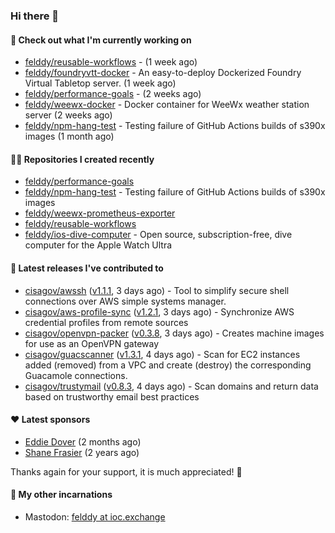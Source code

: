 ### Hi there 👋

#### 👷 Check out what I'm currently working on

- [felddy/reusable-workflows](https://github.com/felddy/reusable-workflows) -  (1 week ago)
- [felddy/foundryvtt-docker](https://github.com/felddy/foundryvtt-docker) - An easy-to-deploy Dockerized Foundry Virtual Tabletop server. (1 week ago)
- [felddy/performance-goals](https://github.com/felddy/performance-goals) -  (2 weeks ago)
- [felddy/weewx-docker](https://github.com/felddy/weewx-docker) - Docker container for WeeWx weather station server (2 weeks ago)
- [felddy/npm-hang-test](https://github.com/felddy/npm-hang-test) - Testing failure of GitHub Actions builds of s390x images (1 month ago)

#### 👨‍💻 Repositories I created recently

- [felddy/performance-goals](https://github.com/felddy/performance-goals)
- [felddy/npm-hang-test](https://github.com/felddy/npm-hang-test) - Testing failure of GitHub Actions builds of s390x images
- [felddy/weewx-prometheus-exporter](https://github.com/felddy/weewx-prometheus-exporter)
- [felddy/reusable-workflows](https://github.com/felddy/reusable-workflows)
- [felddy/ios-dive-computer](https://github.com/felddy/ios-dive-computer) - Open source, subscription-free, dive computer for the Apple Watch Ultra

#### 🚀 Latest releases I've contributed to

- [cisagov/awssh](https://github.com/cisagov/awssh) ([v1.1.1](https://github.com/cisagov/awssh/releases/tag/v1.1.1), 3 days ago) - Tool to simplify secure shell connections over AWS simple systems manager.
- [cisagov/aws-profile-sync](https://github.com/cisagov/aws-profile-sync) ([v1.2.1](https://github.com/cisagov/aws-profile-sync/releases/tag/v1.2.1), 3 days ago) - Synchronize AWS credential profiles from remote sources
- [cisagov/openvpn-packer](https://github.com/cisagov/openvpn-packer) ([v0.3.8](https://github.com/cisagov/openvpn-packer/releases/tag/v0.3.8), 3 days ago) - Creates machine images for use as an OpenVPN gateway
- [cisagov/guacscanner](https://github.com/cisagov/guacscanner) ([v1.3.1](https://github.com/cisagov/guacscanner/releases/tag/v1.3.1), 4 days ago) - Scan for EC2 instances added (removed) from a VPC and create (destroy) the corresponding Guacamole connections.
- [cisagov/trustymail](https://github.com/cisagov/trustymail) ([v0.8.3](https://github.com/cisagov/trustymail/releases/tag/v0.8.3), 4 days ago) - Scan domains and return data based on trustworthy email best practices

#### ❤️ Latest sponsors
- [Eddie Dover](https://github.com/EddieDover) (2 months ago)
- [Shane Frasier](https://github.com/jsf9k) (2 years ago)

Thanks again for your support, it is much appreciated! 🙏

#### 🐋 My other incarnations
- Mastodon: <a rel="me" href="https://ioc.exchange/@felddy">felddy at ioc.exchange</a>

